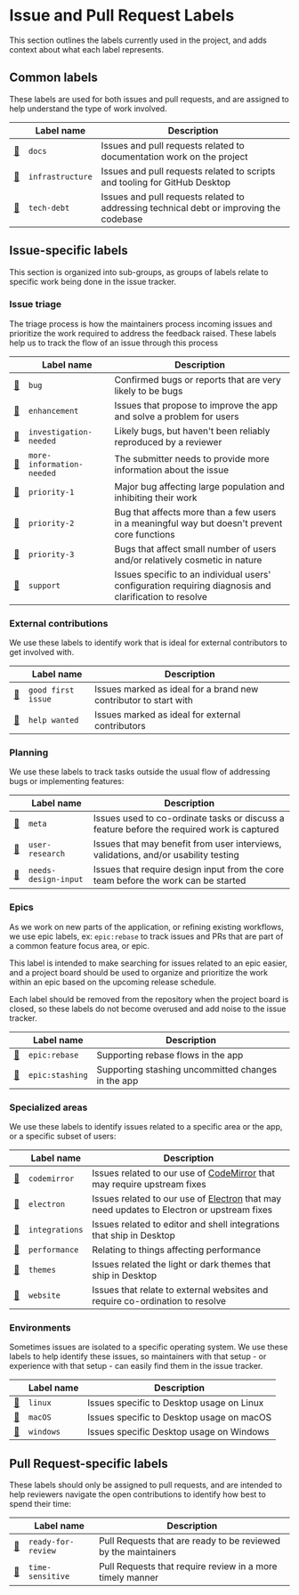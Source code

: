 # Issue and Pull Request Labels

This section outlines the labels currently used in the project, and adds context
about what each label represents.

## Common labels

These labels are used for both issues and pull requests, and are assigned to
help understand the type of work involved.

|                               | Label name       | Description |
| ----------------------------- | -----------------| ----------- |
| [:mag_right:][docs]           | `docs`           | Issues and pull requests related to documentation work on the project |
| [:mag_right:][infrastructure] | `infrastructure` | Issues and pull requests related to scripts and tooling for GitHub Desktop |
| [:mag_right:][tech-debt]      | `tech-debt`      | Issues and pull requests related to addressing technical debt or improving the codebase |

## Issue-specific labels

This section is organized into sub-groups, as groups of labels relate to
specific work being done in the issue tracker.

### Issue triage

The triage process is how the maintainers process incoming issues and prioritize
the work required to address the feedback raised. These labels help us to track
the flow of an issue through this process

|                                        | Label name                  | Description |
| -------------------------------------- | ----------------------------| ----------- |
| [:mag_right:][bug]                     | `bug`                     | Confirmed bugs or reports that are very likely to be bugs |
| [:mag_right:][enhancement]             | `enhancement`             | Issues that propose to improve the app and solve a problem for users |
| [:mag_right:][investigation-needed]    | `investigation-needed`    | Likely bugs, but haven't been reliably reproduced by a reviewer |
| [:mag_right:][more-information-needed] | `more-information-needed` | The submitter needs to provide more information about the issue |
| [:mag_right:][priority-1]              | `priority-1`              | Major bug affecting large population and inhibiting their work |
| [:mag_right:][priority-2]              | `priority-2`              | Bug that affects more than a few users in a meaningful way but doesn't prevent core functions |
| [:mag_right:][priority-3]              | `priority-3`              | Bugs that affect small number of users and/or relatively cosmetic in nature |
| [:mag_right:][support]                 | `support`                 | Issues specific to an individual users' configuration requiring diagnosis and clarification to resolve |

### External contributions

We use these labels to identify work that is ideal for external contributors to
get involved with.

|                                 | Label name         |  Description |
| ------------------------------- | ------------------ |  ----------- |
| [:mag_right:][good first issue] | `good first issue` | Issues marked as ideal for a brand new contributor to start with |
| [:mag_right:][help wanted]      | `help wanted`      | Issues marked as ideal for external contributors |

### Planning

We use these labels to track tasks outside the usual flow of addressing bugs or
implementing features:

|                                   | Label name           |  Description |
| --------------------------------- | -------------------- |  ----------- |
| [:mag_right:][meta]               | `meta`               | Issues used to co-ordinate tasks or discuss a feature before the required work is captured |
| [:mag_right:][user-research]      | `user-research`      | Issues that may benefit from user interviews, validations, and/or usability testing |
| [:mag_right:][needs-design-input] | `needs-design-input` | Issues that require design input from the core team before the work can be started |

### Epics

As we work on new parts of the application, or refining existing workflows, we use
epic labels, ex: `epic:rebase` to track issues and PRs that are part of a common feature focus area, or epic.

This label is intended to make searching for issues related to an epic easier, and a
project board should be used to organize and prioritize the work within an epic
based on the upcoming release schedule.

Each label should be removed from the repository when the project board is closed, so
these labels do not become overused and add noise to the issue tracker.

|                              | Label name     |  Description |
| ---------------------------- | -------------- |  ----------- |
| [:mag_right:][epic:rebase]   | `epic:rebase`  | Supporting rebase flows in the app |
| [:mag_right:][epic:stashing] | `epic:stashing`| Supporting stashing uncommitted changes in the app |

### Specialized areas

We use these labels to identify issues related to a specific area or the app,
or a specific subset of users:

|                             | Label name     | Description |
| --------------------------- | -------------- | ----------- |
| [:mag_right:][codemirror]   | `codemirror`   | Issues related to our use of [CodeMirror](https://codemirror.net/) that may require upstream fixes |
| [:mag_right:][electron]     | `electron`     | Issues related to our use of [Electron](https://electronjs.org) that may need updates to Electron or upstream fixes |
| [:mag_right:][integrations] | `integrations` | Issues related to editor and shell integrations that ship in Desktop |
| [:mag_right:][performance]  | `performance`  | Relating to things affecting performance |
| [:mag_right:][themes]       | `themes`       | Issues related the light or dark themes that ship in Desktop |
| [:mag_right:][website]      | `website`      | Issues that relate to external websites and require co-ordination to resolve |

### Environments

Sometimes issues are isolated to a specific operating system. We use these
labels to help identify these issues, so maintainers with that setup - or
experience with that setup - can easily find them in the issue tracker.

|                        | Label name | Description |
| ---------------------- | ---------- | ----------- |
| [:mag_right:][linux]   | `linux`    | Issues specific to Desktop usage on Linux |
| [:mag_right:][macOS]   | `macOS`    | Issues specific to Desktop usage on macOS |
| [:mag_right:][windows] | `windows`  | Issues specific Desktop usage on Windows |


## Pull Request-specific labels

These labels should only be assigned to pull requests, and are intended to help
reviewers navigate the open contributions to identify how best to spend their
time:

|                                 | Label name         | Description |
| ------------------------------- | ------------------ | ----------- |
| [:mag_right:][ready-for-review] | `ready-for-review` | Pull Requests that are ready to be reviewed by the maintainers |
| [:mag_right:][time-sensitive]   | `time-sensitive`   | Pull Requests that require review in a more timely manner      |


[bug]: https://github.com/desktop/desktop/labels/bug
[codemirror]: https://github.com/desktop/desktop/labels/codemirror
[docs]: https://github.com/desktop/desktop/labels/docs
[electron]: https://github.com/desktop/desktop/labels/electron
[enhancement]: https://github.com/desktop/desktop/labels/enhancement
[epic:rebase]:https://github.com/desktop/desktop/labels/epic%3Arebase
[epic:stashing]:https://github.com/desktop/desktop/labels/epic%3Astashing
[good first issue]: https://github.com/desktop/desktop/labels/good%20first%20issue
[help wanted]: https://github.com/desktop/desktop/labels/help%20wanted
[infrastructure]: https://github.com/desktop/desktop/labels/infrastructure
[integrations]: https://github.com/desktop/desktop/labels/integrations
[investigation-needed]: https://github.com/desktop/desktop/labels/investigation-needed
[linux]: https://github.com/desktop/desktop/labels/linux
[macOS]: https://github.com/desktop/desktop/labels/macOS
[meta]: https://github.com/desktop/desktop/labels/meta
[more-information-needed]: https://github.com/desktop/desktop/labels/more-information-needed
[needs-design-input]: https://github.com/desktop/desktop/labels/needs-design-input
[performance]: https://github.com/desktop/desktop/labels/performance
[priority-1]: https://github.com/desktop/desktop/labels/priority-1
[priority-2]: https://github.com/desktop/desktop/labels/priority-2
[priority-3]: https://github.com/desktop/desktop/labels/priority-3
[ready-for-review]: https://github.com/desktop/desktop/labels/ready-for-review
[support]: https://github.com/desktop/desktop/labels/support
[tech-debt]: https://github.com/desktop/desktop/labels/tech-debt
[themes]: https://github.com/desktop/desktop/labels/themes
[time-sensitive]: https://github.com/desktop/desktop/labels/time-sensitive
[user-research]: https://github.com/desktop/desktop/labels/user-research
[website]: https://github.com/desktop/desktop/labels/website
[windows]: https://github.com/desktop/desktop/labels/windows
